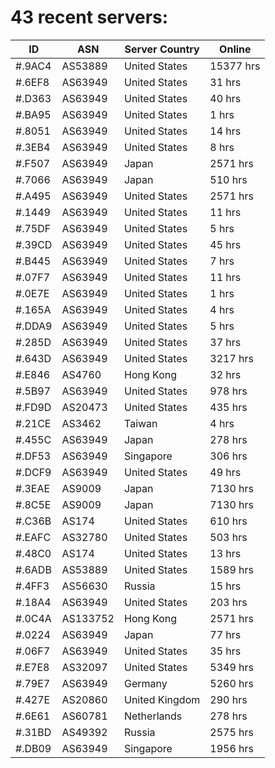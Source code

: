 # 43 recent servers:

| ID | ASN | Server Country | Online |
| ------ | ------ | ------ | ------ |
| #.9AC4 | AS53889 | United States | 15377 hrs |
| #.6EF8 | AS63949 | United States | 31 hrs |
| #.D363 | AS63949 | United States | 40 hrs |
| #.BA95 | AS63949 | United States | 1 hrs |
| #.8051 | AS63949 | United States | 14 hrs |
| #.3EB4 | AS63949 | United States | 8 hrs |
| #.F507 | AS63949 | Japan | 2571 hrs |
| #.7066 | AS63949 | Japan | 510 hrs |
| #.A495 | AS63949 | United States | 2571 hrs |
| #.1449 | AS63949 | United States | 11 hrs |
| #.75DF | AS63949 | United States | 5 hrs |
| #.39CD | AS63949 | United States | 45 hrs |
| #.B445 | AS63949 | United States | 7 hrs |
| #.07F7 | AS63949 | United States | 11 hrs |
| #.0E7E | AS63949 | United States | 1 hrs |
| #.165A | AS63949 | United States | 4 hrs |
| #.DDA9 | AS63949 | United States | 5 hrs |
| #.285D | AS63949 | United States | 37 hrs |
| #.643D | AS63949 | United States | 3217 hrs |
| #.E846 | AS4760 | Hong Kong | 32 hrs |
| #.5B97 | AS63949 | United States | 978 hrs |
| #.FD9D | AS20473 | United States | 435 hrs |
| #.21CE | AS3462 | Taiwan | 4 hrs |
| #.455C | AS63949 | Japan | 278 hrs |
| #.DF53 | AS63949 | Singapore | 306 hrs |
| #.DCF9 | AS63949 | United States | 49 hrs |
| #.3EAE | AS9009 | Japan | 7130 hrs |
| #.8C5E | AS9009 | Japan | 7130 hrs |
| #.C36B | AS174 | United States | 610 hrs |
| #.EAFC | AS32780 | United States | 503 hrs |
| #.48C0 | AS174 | United States | 13 hrs |
| #.6ADB | AS53889 | United States | 1589 hrs |
| #.4FF3 | AS56630 | Russia | 15 hrs |
| #.18A4 | AS63949 | United States | 203 hrs |
| #.0C4A | AS133752 | Hong Kong | 2571 hrs |
| #.0224 | AS63949 | Japan | 77 hrs |
| #.06F7 | AS63949 | United States | 35 hrs |
| #.E7E8 | AS32097 | United States | 5349 hrs |
| #.79E7 | AS63949 | Germany | 5260 hrs |
| #.427E | AS20860 | United Kingdom | 290 hrs |
| #.6E61 | AS60781 | Netherlands | 278 hrs |
| #.31BD | AS49392 | Russia | 2575 hrs |
| #.DB09 | AS63949 | Singapore | 1956 hrs |


